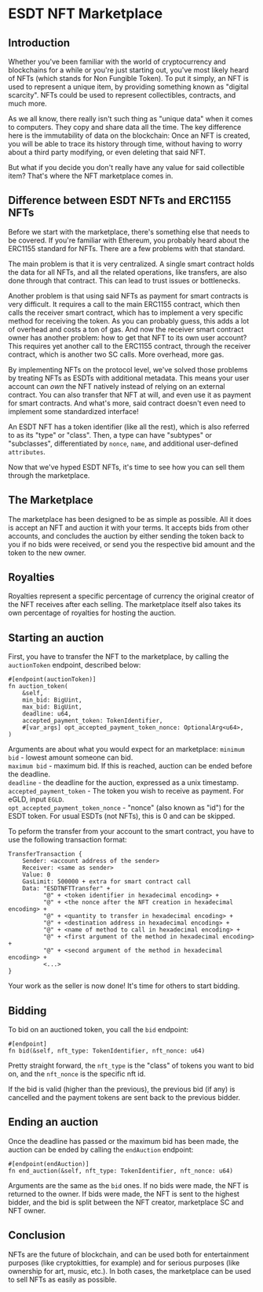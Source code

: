 # ESDT NFT Marketplace

## Introduction

Whether you've been familiar with the world of cryptocurrency and blockchains for a while or you're just starting out, you've most likely heard of NFTs (which stands for Non Fungible Token). To put it simply, an NFT is used to represent a unique item, by providing something known as "digital scarcity". NFTs could be used to represent collectibles, contracts, and much more.  

As we all know, there really isn't such thing as "unique data" when it comes to computers. They copy and share data all the time. The key difference here is the immutability of data on the blockchain: Once an NFT is created, you will be able to trace its history through time, without having to worry about a third party modifying, or even deleting that said NFT.  

But what if you decide you don't really have any value for said collectible item? That's where the NFT marketplace comes in.  

## Difference between ESDT NFTs and ERC1155 NFTs

Before we start with the marketplace, there's something else that needs to be covered. If you're familiar with Ethereum, you probably heard about the ERC1155 standard for NFTs. There are a few problems with that standard.  

The main problem is that it is very centralized. A single smart contract holds the data for all NFTs, and all the related operations, like transfers, are also done through that contract. This can lead to trust issues or bottlenecks.  

Another problem is that using said NFTs as payment for smart contracts is very difficult. It requires a call to the main ERC1155 contract, which then calls the receiver smart contract, which has to implement a very specific method for receiving the token. As you can probably guess, this adds a lot of overhead and costs a ton of gas. And now the receiver smart contract owner has another problem: how to get that NFT to its own user account? This requires yet another call to the ERC1155 contract, through the receiver contract, which is another two SC calls. More overhead, more gas.  

By implementing NFTs on the protocol level, we've solved those problems by treating NFTs as ESDTs with additional metadata. This means your user account can *own* the NFT natively instead of relying on an external contract. You can also transfer that NFT at will, and even use it as payment for smart contracts. And what's more, said contract doesn't even need to implement some standardized interface!  

An ESDT NFT has a token identifier (like all the rest), which is also referred to as its "type" or "class". Then, a type can have "subtypes" or "subclasses", differentiated by `nonce`, `name`, and additional user-defined `attributes`.  

Now that we've hyped ESDT NFTs, it's time to see how you can sell them through the marketplace.  

## The Marketplace

The marketplace has been designed to be as simple as possible. All it does is accept an NFT and auction it with your terms. It accepts bids from other accounts, and concludes the auction by either sending the token back to you if no bids were received, or send you the respective bid amount and the token to the new owner.

## Royalties

Royalties represent a specific percentage of currency the original creator of the NFT receives after each selling. The marketplace itself also takes its own percentage of royalties for hosting the auction.  

## Starting an auction

First, you have to transfer the NFT to the marketplace, by calling the `auctionToken` endpoint, described below:

```
#[endpoint(auctionToken)]
fn auction_token(
	&self,
	min_bid: BigUint,
	max_bid: BigUint,
	deadline: u64,
	accepted_payment_token: TokenIdentifier,
	#[var_args] opt_accepted_payment_token_nonce: OptionalArg<u64>,
)
```

Arguments are about what you would expect for an marketplace: 
`minimum bid` - lowest amount someone can bid.  
`maximum bid` - maximum bid. If this is reached, auction can be ended before the deadline.  
`deadline` - the deadline for the auction, expressed as a unix timestamp.  
`accepted_payment_token` - The token you wish to receive as payment. For eGLD, input `EGLD`.  
`opt_accepted_payment_token_nonce` - "nonce" (also known as "id") for the ESDT token. For usual ESDTs (not NFTs), this is 0 and can be skipped.  

To peform the transfer from your account to the smart contract, you have to use the following transaction format:

```
TransferTransaction {
    Sender: <account address of the sender>
    Receiver: <same as sender>
    Value: 0
    GasLimit: 500000 + extra for smart contract call
    Data: "ESDTNFTTransfer" +
          "@" + <token identifier in hexadecimal encoding> +
          "@" + <the nonce after the NFT creation in hexadecimal encoding> + 
          "@" + <quantity to transfer in hexadecimal encoding> +
          "@" + <destination address in hexadecimal encoding> + 
          "@" + <name of method to call in hexadecimal encoding> +
          "@" + <first argument of the method in hexadecimal encoding> +
          "@" + <second argument of the method in hexadecimal encoding> + 
          <...>
}
```

Your work as the seller is now done! It's time for others to start bidding.  

## Bidding

To bid on an auctioned token, you call the `bid` endpoint:  

```
#[endpoint]
fn bid(&self, nft_type: TokenIdentifier, nft_nonce: u64)
```

Pretty straight forward, the `nft_type` is the "class" of tokens you want to bid on, and the `nft_nonce` is the specific nft id.  

If the bid is valid (higher than the previous), the previous bid (if any) is cancelled and the payment tokens are sent back to the previous bidder.  

## Ending an auction

Once the deadline has passed or the maximum bid has been made, the auction can be ended by calling the `endAuction` endpoint: 

```
#[endpoint(endAuction)]
fn end_auction(&self, nft_type: TokenIdentifier, nft_nonce: u64)
```

Arguments are the same as the `bid` ones. If no bids were made, the NFT is returned to the owner. If bids were made, the NFT is sent to the highest bidder, and the bid is split between the NFT creator, marketplace SC and NFT owner.  

## Conclusion

NFTs are the future of blockchain, and can be used both for entertainment purposes (like cryptokitties, for example) and for serious purposes (like ownership for art, music, etc.). In both cases, the marketplace can be used to sell NFTs as easily as possible.  
